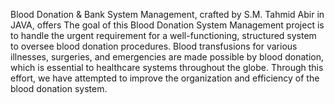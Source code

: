 Blood Donation & Bank System Management, crafted by S.M. Tahmid Abir in JAVA, offers The goal of this Blood Donation System Management project is to handle the urgent requirement for a well-functioning, structured system to oversee blood donation procedures. Blood transfusions for various illnesses, surgeries, and emergencies are made possible by blood donation, which is essential to healthcare systems throughout the globe. Through this effort, we have attempted to improve the organization and efficiency of the blood donation system.
